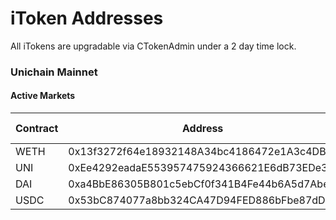 # iToken Addresses

All iTokens are upgradable via CTokenAdmin under a 2 day time lock.

### Unichain Mainnet

#### Active Markets

| Contract | Address                                    | Flash Loans |
| -------- | ------------------------------------------ | ----------- |
| WETH     | 0x13f3272f64e18932148A34bc4186472e1A3c4DB9 | Yes         |
| UNI      | 0xEe4292eadaE553957475924366621E6dB73EDe3A | Yes         |
| DAI      | 0xa4BbE86305B801c5ebCf0f341B4Fe44b6A5d7Abe | Yes         |
| USDC     | 0x53bC874077a8bb324CA47D94FED886bFbe87dDa5 | Yes         |
